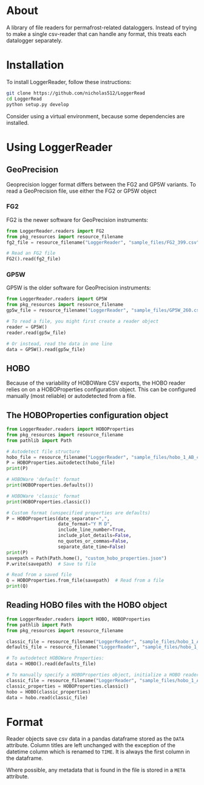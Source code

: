 # About
A library of file readers for permafrost-related dataloggers. Instead of trying to make a single csv-reader that can handle any format, this treats each datalogger separately.

# Installation
To install LoggerReader, follow these instructions:

```bash
git clone https://github.com/nicholas512/LoggerRead
cd LoggerRead
python setup.py develop
```
Consider using a virtual environment, because some dependencies are installed.

# Using LoggerReader

## GeoPrecision
Geoprecision logger format differs between the FG2 and GP5W variants. To read a GeoPrecision file, use either the FG2 or GP5W object
### FG2
FG2 is the newer software for GeoPrecision instruments:

```python
from LoggerReader.readers import FG2
from pkg_resources import resource_filename
fg2_file = resource_filename("LoggerReader", "sample_files/FG2_399.csv")

# Read an FG2 file
FG2().read(fg2_file)
```

### GP5W
GP5W is the older software for GeoPrecision instruments:

```python
from LoggerReader.readers import GP5W
from pkg_resources import resource_filename
gp5w_file = resource_filename("LoggerReader", "sample_files/GP5W_260.csv")

# To read a file, you might first create a reader object 
reader = GP5W()
reader.read(gp5w_file)

# Or instead, read the data in one line
data = GP5W().read(gp5w_file)
```
## HOBO
Because of the variability of HOBOWare CSV exports, the HOBO reader relies on on a HOBOProperties configuration object. This can be configured manually (most reliable) or autodetected from a file.

## The HOBOProperties configuration object

```python
from LoggerReader.readers import HOBOProperties
from pkg_resources import resource_filename
from pathlib import Path

# Autodetect file structure
hobo_file = resource_filename("LoggerReader", "sample_files/hobo_1_AB_classic.csv")
P = HOBOProperties.autodetect(hobo_file)
print(P)

# HOBOWare 'default' format
print(HOBOProperties.defaults())

# HOBOWare 'classic' format
print(HOBOProperties.classic())

# Custom format (unspecified properties are defaults)
P = HOBOProperties(date_separator=",",
                   date_format="Y M D",
                   include_line_number=True,
                   include_plot_details=False,
                   no_quotes_or_commas=False,
                   separate_date_time=False)
print(P)
savepath = Path(Path.home(), "custom_hobo_properties.json")
P.write(savepath)  # Save to file

# Read from a saved file
Q = HOBOProperties.from_file(savepath)  # Read from a file
print(Q)
```

## Reading HOBO files with the HOBO object

```python
from LoggerReader.readers import HOBO, HOBOProperties
from pathlib import Path
from pkg_resources import resource_filename

classic_file = resource_filename("LoggerReader", "sample_files/hobo_1_AB_classic.csv")
defaults_file = resource_filename("LoggerReader", "sample_files/hobo_1_AB_defaults.csv")

# To autodetect HOBOWare Properties:
data = HOBO().read(defaults_file)

# To manually specify a HOBOProperties object, initialize a HOBO reader with a 
classic_file = resource_filename("LoggerReader", "sample_files/hobo_1_AB_classic.csv")
classic_properties = HOBOProperties.classic()
hobo = HOBO(classic_properties)
data = hobo.read(classic_file)
```

# Format
Reader objects save csv data in a pandas dataframe stored as the `DATA` attribute.  Column titles are left unchanged with the exception of the datetime column which is renamed to `TIME`. It is always the first column in the dataframe.

Where possible, any metadata that is found in the file is stored in a `META` attribute.

